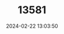 ---
title: "13581"
category: "Mirounga angustirostris"
draft: false
date: 2024-02-22 13:03:50
languages:
  English: ["Northern Elephant Seal"]
---